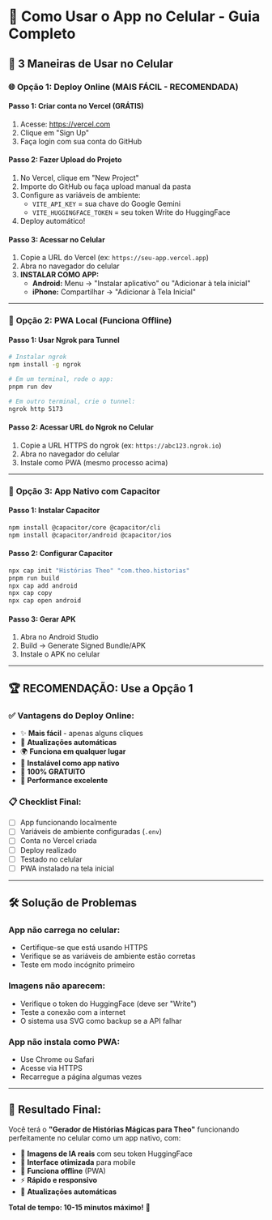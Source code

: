 # 📱 Como Usar o App no Celular - Guia Completo

## 🎯 **3 Maneiras de Usar no Celular**

### 🌐 **Opção 1: Deploy Online (MAIS FÁCIL - RECOMENDADA)**

#### **Passo 1: Criar conta no Vercel (GRÁTIS)**
1. Acesse: https://vercel.com
2. Clique em "Sign Up"
3. Faça login com sua conta do GitHub

#### **Passo 2: Fazer Upload do Projeto**
1. No Vercel, clique em "New Project"
2. Importe do GitHub ou faça upload manual da pasta
3. Configure as variáveis de ambiente:
   - `VITE_API_KEY` = sua chave do Google Gemini
   - `VITE_HUGGINGFACE_TOKEN` = seu token Write do HuggingFace
4. Deploy automático!

#### **Passo 3: Acessar no Celular**
1. Copie a URL do Vercel (ex: `https://seu-app.vercel.app`)
2. Abra no navegador do celular
3. **INSTALAR COMO APP:**
   - **Android:** Menu → "Instalar aplicativo" ou "Adicionar à tela inicial"
   - **iPhone:** Compartilhar → "Adicionar à Tela Inicial"

---

### 📱 **Opção 2: PWA Local (Funciona Offline)**

#### **Passo 1: Usar Ngrok para Tunnel**
```bash
# Instalar ngrok
npm install -g ngrok

# Em um terminal, rode o app:
pnpm run dev

# Em outro terminal, crie o tunnel:
ngrok http 5173
```

#### **Passo 2: Acessar URL do Ngrok no Celular**
1. Copie a URL HTTPS do ngrok (ex: `https://abc123.ngrok.io`)
2. Abra no navegador do celular
3. Instale como PWA (mesmo processo acima)

---

### 🔧 **Opção 3: App Nativo com Capacitor**

#### **Passo 1: Instalar Capacitor**
```bash
npm install @capacitor/core @capacitor/cli
npm install @capacitor/android @capacitor/ios
```

#### **Passo 2: Configurar Capacitor**
```bash
npx cap init "Histórias Theo" "com.theo.historias"
pnpm run build
npx cap add android
npx cap copy
npx cap open android
```

#### **Passo 3: Gerar APK**
1. Abra no Android Studio
2. Build → Generate Signed Bundle/APK
3. Instale o APK no celular

---

## 🏆 **RECOMENDAÇÃO: Use a Opção 1**

### ✅ **Vantagens do Deploy Online:**
- ✨ **Mais fácil** - apenas alguns cliques
- 🔄 **Atualizações automáticas** 
- 🌍 **Funciona em qualquer lugar**
- 📱 **Instalável como app nativo**
- 💸 **100% GRATUITO**
- 🚀 **Performance excelente**

### 📋 **Checklist Final:**
- [ ] App funcionando localmente
- [ ] Variáveis de ambiente configuradas (`.env`)
- [ ] Conta no Vercel criada
- [ ] Deploy realizado
- [ ] Testado no celular
- [ ] PWA instalado na tela inicial

---

## 🛠️ **Solução de Problemas**

### **App não carrega no celular:**
- Certifique-se que está usando HTTPS
- Verifique se as variáveis de ambiente estão corretas
- Teste em modo incógnito primeiro

### **Imagens não aparecem:**
- Verifique o token do HuggingFace (deve ser "Write")
- Teste a conexão com a internet
- O sistema usa SVG como backup se a API falhar

### **App não instala como PWA:**
- Use Chrome ou Safari
- Acesse via HTTPS
- Recarregue a página algumas vezes

---

## 🎉 **Resultado Final:**

Você terá o **"Gerador de Histórias Mágicas para Theo"** funcionando perfeitamente no celular como um app nativo, com:

- 🎨 **Imagens de IA reais** com seu token HuggingFace
- 📱 **Interface otimizada** para mobile
- 💾 **Funciona offline** (PWA)
- ⚡ **Rápido e responsivo**
- 🔄 **Atualizações automáticas**

**Total de tempo: 10-15 minutos máximo!** 🚀